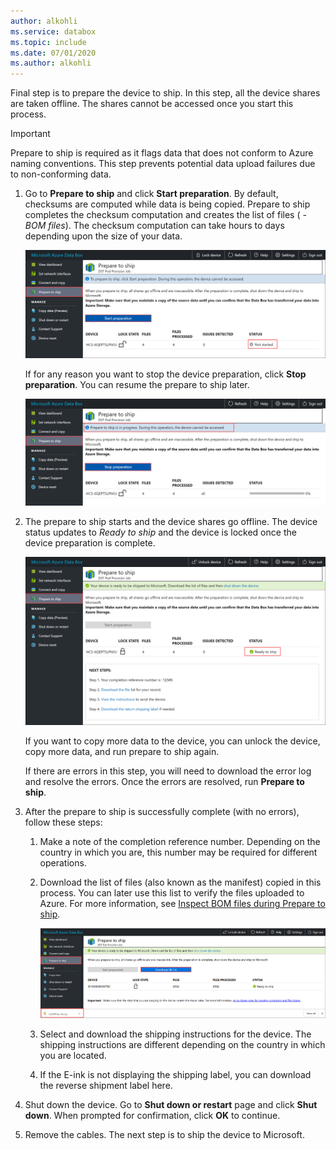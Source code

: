 ```yaml
---
author: alkohli
ms.service: databox  
ms.topic: include
ms.date: 07/01/2020
ms.author: alkohli
---
```


Final step is to prepare the device to ship. In this step, all the device shares are taken offline. The shares cannot be accessed once you start this process.

> [!IMPORTANT]
> Prepare to ship is required as it flags data that does not conform to Azure naming conventions. This step prevents potential data upload failures due to non-conforming data.

1. Go to **Prepare to ship** and click **Start preparation**. By default, checksums are computed while data is being copied. Prepare to ship completes the checksum computation and creates the list of files ( *-BOM files*). The checksum computation can take hours to days depending upon the size of your data. 
   
    ![Prepare to ship 1](media/data-box-prepare-to-ship/prepare-to-ship1.png)

    If for any reason you want to stop the device preparation, click **Stop preparation**. You can resume the prepare to ship later.
        
    ![Prepare to ship 2](media/data-box-prepare-to-ship/prepare-to-ship2.png)
    
2. The prepare to ship starts and the device shares go offline. <!--You see a reminder to download the shipping label once the device is ready.--> The device status updates to *Ready to ship* and the device is locked once the device preparation is complete.
        
    ![Prepare to ship 3](media/data-box-prepare-to-ship/prepare-to-ship3.png)

    If you want to copy more data to the device, you can unlock the device, copy more data, and run prepare to ship again.

    If there are errors in this step, you will need to download the error log and resolve the errors. Once the errors are resolved, run **Prepare to ship**.

4. After the prepare to ship is successfully complete (with no errors), follow these steps:

    1. Make a note of the completion reference number. Depending on the country in which you are, this number may be required for different operations.
    2. Download the list of files (also known as the manifest) copied in this process. You can later use this list to verify the files uploaded to Azure. For more information, see [Inspect BOM files during Prepare to ship](../articles/databox/data-box-logs.md#inspect-bom-during-prepare-to-ship).
        
        ![Prepare to ship 1](media/data-box-prepare-to-ship/prepare-to-ship4.png)
    3. Select and download the shipping instructions for the device. The shipping instructions are different depending on the country in which you are located.
    4. If the E-ink is not displaying the shipping label, you can download the reverse shipment label here. 

5. Shut down the device. Go to **Shut down or restart** page and click **Shut down**. When prompted for confirmation, click **OK** to continue.

6. Remove the cables. The next step is to ship the device to Microsoft.
